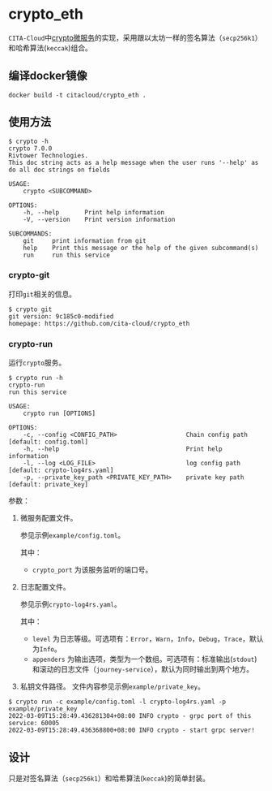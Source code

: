 # crypto_eth
`CITA-Cloud`中[crypto微服务](https://github.com/cita-cloud/cita_cloud_proto/blob/WIP-v7.0.0/protos/crypto.proto)的实现，采用跟以太坊一样的签名算法（`secp256k1`）和哈希算法(`keccak`)组合。
## 编译docker镜像
```
docker build -t citacloud/crypto_eth .
```
## 使用方法

```
$ crypto -h
crypto 7.0.0
Rivtower Technologies.
This doc string acts as a help message when the user runs '--help' as do all doc strings on fields

USAGE:
    crypto <SUBCOMMAND>

OPTIONS:
    -h, --help       Print help information
    -V, --version    Print version information

SUBCOMMANDS:
    git     print information from git
    help    Print this message or the help of the given subcommand(s)
    run     run this service
```

### crypto-git

打印`git`相关的信息。

```
$ crypto git   
git version: 9c185c0-modified
homepage: https://github.com/cita-cloud/crypto_eth
```

### crypto-run

运行`crypto`服务。

```
$ crypto run -h
crypto-run 
run this service

USAGE:
    crypto run [OPTIONS]

OPTIONS:
    -c, --config <CONFIG_PATH>                   Chain config path [default: config.toml]
    -h, --help                                   Print help information
    -l, --log <LOG_FILE>                         log config path [default: crypto-log4rs.yaml]
    -p, --private_key_path <PRIVATE_KEY_PATH>    private key path [default: private_key]
```

参数：
1. 微服务配置文件。

    参见示例`example/config.toml`。

    其中：
    * `crypto_port` 为该服务监听的端口号。
2. 日志配置文件。

    参见示例`crypto-log4rs.yaml`。

    其中：

    * `level` 为日志等级。可选项有：`Error`，`Warn`，`Info`，`Debug`，`Trace`，默认为`Info`。
    * `appenders` 为输出选项，类型为一个数组。可选项有：标准输出(`stdout`)和滚动的日志文件（`journey-service`），默认为同时输出到两个地方。
3. 私钥文件路径。
    文件内容参见示例`example/private_key`。

```
$ crypto run -c example/config.toml -l crypto-log4rs.yaml -p example/private_key
2022-03-09T15:28:49.436281304+08:00 INFO crypto - grpc port of this service: 60005
2022-03-09T15:28:49.436368800+08:00 INFO crypto - start grpc server!
```

## 设计

只是对签名算法（`secp256k1`）和哈希算法(`keccak`)的简单封装。
